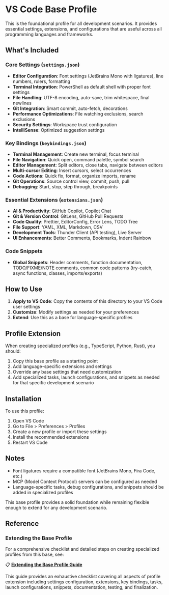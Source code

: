 # VS Code Base Profile

This is the foundational profile for all development scenarios. It provides essential settings, extensions, and configurations that are useful across all programming languages and frameworks.

## What's Included

### Core Settings (`settings.json`)
- **Editor Configuration**: Font settings (JetBrains Mono with ligatures), line numbers, rulers, formatting
- **Terminal Integration**: PowerShell as default shell with proper font settings
- **File Handling**: UTF-8 encoding, auto-save, trim whitespace, final newlines
- **Git Integration**: Smart commit, auto-fetch, decorations
- **Performance Optimizations**: File watching exclusions, search exclusions
- **Security Settings**: Workspace trust configuration
- **IntelliSense**: Optimized suggestion settings

### Key Bindings (`keybindings.json`)
- **Terminal Management**: Create new terminal, focus terminal
- **File Navigation**: Quick open, command palette, symbol search
- **Editor Management**: Split editors, close tabs, navigate between editors
- **Multi-cursor Editing**: Insert cursors, select occurrences
- **Code Actions**: Quick fix, format, organize imports, rename
- **Git Operations**: Source control view, commit, push, pull
- **Debugging**: Start, stop, step through, breakpoints

### Essential Extensions (`extensions.json`)
- **AI & Productivity**: GitHub Copilot, Copilot Chat
- **Git & Version Control**: GitLens, GitHub Pull Requests
- **Code Quality**: Prettier, EditorConfig, Error Lens, TODO Tree
- **File Support**: YAML, XML, Markdown, CSV
- **Development Tools**: Thunder Client (API testing), Live Server
- **UI Enhancements**: Better Comments, Bookmarks, Indent Rainbow

### Code Snippets
- **Global Snippets**: Header comments, function documentation, TODO/FIXME/NOTE comments, common code patterns (try-catch, async functions, classes, imports/exports)

## How to Use

1. **Apply to VS Code**: Copy the contents of this directory to your VS Code user settings
2. **Customize**: Modify settings as needed for your preferences
3. **Extend**: Use this as a base for language-specific profiles

## Profile Extension

When creating specialized profiles (e.g., TypeScript, Python, Rust), you should:
1. Copy this base profile as a starting point
2. Add language-specific extensions and settings
3. Override any base settings that need customization
4. Add specialized tasks, launch configurations, and snippets as needed for that specific development scenario

## Installation

To use this profile:
1. Open VS Code
2. Go to File > Preferences > Profiles
3. Create a new profile or import these settings
4. Install the recommended extensions
5. Restart VS Code

## Notes

- Font ligatures require a compatible font (JetBrains Mono, Fira Code, etc.)
- MCP (Model Context Protocol) servers can be configured as needed
- Language-specific tasks, debug configurations, and snippets should be added in specialized profiles

This base profile provides a solid foundation while remaining flexible enough to extend for any development scenario.

## Reference

### Extending the Base Profile

For a comprehensive checklist and detailed steps on creating specialized profiles from this base, see:

📋 **[Extending the Base Profile Guide](./extending-the-base-profile.md)**

This guide provides an exhaustive checklist covering all aspects of profile extension including settings configuration, extensions, key bindings, tasks, launch configurations, snippets, documentation, testing, and finalization.
